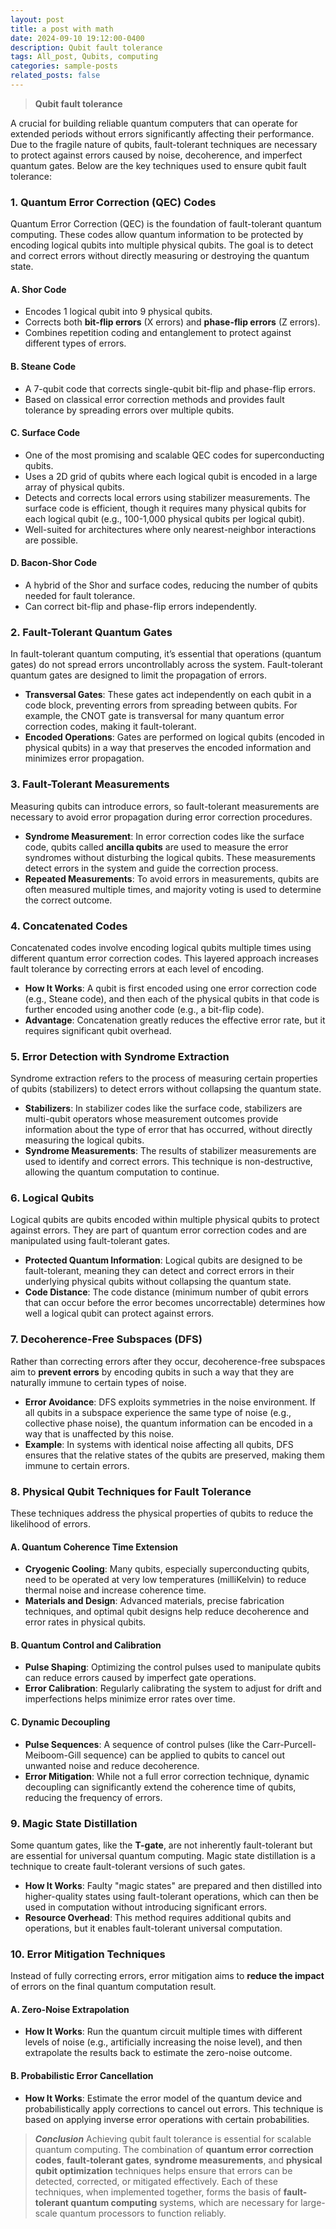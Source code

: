 ```yaml
---
layout: post
title: a post with math
date: 2024-09-10 19:12:00-0400
description: Qubit fault tolerance
tags: All_post, Qubits, computing
categories: sample-posts
related_posts: false
---
```


> **Qubit fault tolerance** 

A crucial for building reliable quantum computers that can operate for extended periods without errors significantly affecting their performance. Due to the fragile nature of qubits, fault-tolerant techniques are necessary to protect against errors caused by noise, decoherence, and imperfect quantum gates. Below are the key techniques used to ensure qubit fault tolerance:

### 1. **Quantum Error Correction (QEC) Codes**
Quantum Error Correction (QEC) is the foundation of fault-tolerant quantum computing. These codes allow quantum information to be protected by encoding logical qubits into multiple physical qubits. The goal is to detect and correct errors without directly measuring or destroying the quantum state.

#### A. **Shor Code**
- Encodes 1 logical qubit into 9 physical qubits.
- Corrects both **bit-flip errors** (X errors) and **phase-flip errors** (Z errors).
- Combines repetition coding and entanglement to protect against different types of errors.

#### B. **Steane Code**
- A 7-qubit code that corrects single-qubit bit-flip and phase-flip errors.
- Based on classical error correction methods and provides fault tolerance by spreading errors over multiple qubits.

#### C. **Surface Code**
- One of the most promising and scalable QEC codes for superconducting qubits.
- Uses a 2D grid of qubits where each logical qubit is encoded in a large array of physical qubits.
- Detects and corrects local errors using stabilizer measurements. The surface code is efficient, though it requires many physical qubits for each logical qubit (e.g., 100-1,000 physical qubits per logical qubit).
- Well-suited for architectures where only nearest-neighbor interactions are possible.

#### D. **Bacon-Shor Code**
- A hybrid of the Shor and surface codes, reducing the number of qubits needed for fault tolerance.
- Can correct bit-flip and phase-flip errors independently.

### 2. **Fault-Tolerant Quantum Gates**
In fault-tolerant quantum computing, it’s essential that operations (quantum gates) do not spread errors uncontrollably across the system. Fault-tolerant quantum gates are designed to limit the propagation of errors.

- **Transversal Gates**: These gates act independently on each qubit in a code block, preventing errors from spreading between qubits. For example, the CNOT gate is transversal for many quantum error correction codes, making it fault-tolerant.
- **Encoded Operations**: Gates are performed on logical qubits (encoded in physical qubits) in a way that preserves the encoded information and minimizes error propagation.

### 3. **Fault-Tolerant Measurements**
Measuring qubits can introduce errors, so fault-tolerant measurements are necessary to avoid error propagation during error correction procedures.

- **Syndrome Measurement**: In error correction codes like the surface code, qubits called **ancilla qubits** are used to measure the error syndromes without disturbing the logical qubits. These measurements detect errors in the system and guide the correction process.
- **Repeated Measurements**: To avoid errors in measurements, qubits are often measured multiple times, and majority voting is used to determine the correct outcome.

### 4. **Concatenated Codes**
Concatenated codes involve encoding logical qubits multiple times using different quantum error correction codes. This layered approach increases fault tolerance by correcting errors at each level of encoding.

- **How It Works**: A qubit is first encoded using one error correction code (e.g., Steane code), and then each of the physical qubits in that code is further encoded using another code (e.g., a bit-flip code).
- **Advantage**: Concatenation greatly reduces the effective error rate, but it requires significant qubit overhead.

### 5. **Error Detection with Syndrome Extraction**
Syndrome extraction refers to the process of measuring certain properties of qubits (stabilizers) to detect errors without collapsing the quantum state.

- **Stabilizers**: In stabilizer codes like the surface code, stabilizers are multi-qubit operators whose measurement outcomes provide information about the type of error that has occurred, without directly measuring the logical qubits.
- **Syndrome Measurements**: The results of stabilizer measurements are used to identify and correct errors. This technique is non-destructive, allowing the quantum computation to continue.

### 6. **Logical Qubits**
Logical qubits are qubits encoded within multiple physical qubits to protect against errors. They are part of quantum error correction codes and are manipulated using fault-tolerant gates.

- **Protected Quantum Information**: Logical qubits are designed to be fault-tolerant, meaning they can detect and correct errors in their underlying physical qubits without collapsing the quantum state.
- **Code Distance**: The code distance (minimum number of qubit errors that can occur before the error becomes uncorrectable) determines how well a logical qubit can protect against errors.

### 7. **Decoherence-Free Subspaces (DFS)**
Rather than correcting errors after they occur, decoherence-free subspaces aim to **prevent errors** by encoding qubits in such a way that they are naturally immune to certain types of noise.

- **Error Avoidance**: DFS exploits symmetries in the noise environment. If all qubits in a subspace experience the same type of noise (e.g., collective phase noise), the quantum information can be encoded in a way that is unaffected by this noise.
- **Example**: In systems with identical noise affecting all qubits, DFS ensures that the relative states of the qubits are preserved, making them immune to certain errors.

### 8. **Physical Qubit Techniques for Fault Tolerance**
These techniques address the physical properties of qubits to reduce the likelihood of errors.

#### A. **Quantum Coherence Time Extension**
- **Cryogenic Cooling**: Many qubits, especially superconducting qubits, need to be operated at very low temperatures (milliKelvin) to reduce thermal noise and increase coherence time.
- **Materials and Design**: Advanced materials, precise fabrication techniques, and optimal qubit designs help reduce decoherence and error rates in physical qubits.

#### B. **Quantum Control and Calibration**
- **Pulse Shaping**: Optimizing the control pulses used to manipulate qubits can reduce errors caused by imperfect gate operations.
- **Error Calibration**: Regularly calibrating the system to adjust for drift and imperfections helps minimize error rates over time.

#### C. **Dynamic Decoupling**
- **Pulse Sequences**: A sequence of control pulses (like the Carr-Purcell-Meiboom-Gill sequence) can be applied to qubits to cancel out unwanted noise and reduce decoherence.
- **Error Mitigation**: While not a full error correction technique, dynamic decoupling can significantly extend the coherence time of qubits, reducing the frequency of errors.

### 9. **Magic State Distillation**
Some quantum gates, like the **T-gate**, are not inherently fault-tolerant but are essential for universal quantum computing. Magic state distillation is a technique to create fault-tolerant versions of such gates.

- **How It Works**: Faulty "magic states" are prepared and then distilled into higher-quality states using fault-tolerant operations, which can then be used in computation without introducing significant errors.
- **Resource Overhead**: This method requires additional qubits and operations, but it enables fault-tolerant universal computation.

### 10. **Error Mitigation Techniques**
Instead of fully correcting errors, error mitigation aims to **reduce the impact** of errors on the final quantum computation result.

#### A. **Zero-Noise Extrapolation**
- **How It Works**: Run the quantum circuit multiple times with different levels of noise (e.g., artificially increasing the noise level), and then extrapolate the results back to estimate the zero-noise outcome.

#### B. **Probabilistic Error Cancellation**
- **How It Works**: Estimate the error model of the quantum device and probabilistically apply corrections to cancel out errors. This technique is based on applying inverse error operations with certain probabilities.

> ***Conclusion***
Achieving qubit fault tolerance is essential for scalable quantum computing. The combination of **quantum error correction codes**, **fault-tolerant gates**, **syndrome measurements**, and **physical qubit optimization** techniques helps ensure that errors can be detected, corrected, or mitigated effectively. Each of these techniques, when implemented together, forms the basis of **fault-tolerant quantum computing** systems, which are necessary for large-scale quantum processors to function reliably.
